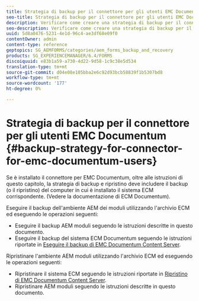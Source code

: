 ```yaml
---
title: Strategia di backup per il connettore per gli utenti EMC Documentum
seo-title: Strategia di backup per il connettore per gli utenti EMC Documentum
description: Verificare come creare una strategia di backup per il connettore per gli utenti EMC Documentum.
seo-description: Verificare come creare una strategia di backup per il connettore per gli utenti EMC Documentum.
uuid: 5d8a0476-5231-4e1d-96c4-ae3df68e09f0
contentOwner: admin
content-type: reference
geptopics: SG_AEMFORMS/categories/aem_forms_backup_and_recovery
products: SG_EXPERIENCEMANAGER/6.4/FORMS
discoiquuid: e83b1a59-a730-4d22-9d58-1c9c38e5d534
translation-type: tm+mt
source-git-commit: d04e08e105bba2e6c92d93bcb58839f1b5307bd8
workflow-type: tm+mt
source-wordcount: '177'
ht-degree: 0%

---
```



# Strategia di backup per il connettore per gli utenti EMC Documentum {#backup-strategy-for-connector-for-emc-documentum-users}

Se è installato il connettore per EMC Documentum, oltre alle istruzioni di questo capitolo, la strategia di backup e ripristino deve includere il backup (o il ripristino) del computer in cui è installato il sistema ECM corrispondente. (Vedere la documentazione di ECM Documentum).

Eseguire il backup dell&#39;ambiente AEM dei moduli utilizzando l&#39;archivio ECM ed eseguendo le operazioni seguenti:

* Eseguire il backup AEM moduli seguendo le istruzioni descritte in questo documento.
* Eseguire il backup del sistema ECM Documentum seguendo le istruzioni riportate in [Eseguire il backup di EMC Documentum Content Server](/help/forms/using/admin-help/backing-recovering-emc-documentum-repository.md#back-up-the-emc-documentum-content-server).

Ripristinare l&#39;ambiente AEM moduli utilizzando l&#39;archivio ECM ed eseguendo le operazioni seguenti:

* Ripristinare il sistema ECM seguendo le istruzioni riportate in [Ripristino di EMC Documentum Content Server](/help/forms/using/admin-help/backing-recovering-emc-documentum-repository.md#restore-the-emc-documentum-content-server).
* Ripristinare AEM moduli seguendo le istruzioni descritte in questo documento.

